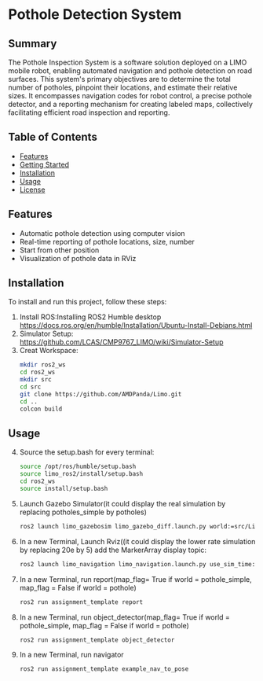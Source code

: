 # Pothole Detection System
## Summary 
The Pothole Inspection System is a software solution deployed on a LIMO mobile robot, enabling automated navigation and pothole detection on road surfaces. This system's primary objectives are to determine the total number of potholes, pinpoint their locations, and estimate their relative sizes. It encompasses navigation codes for robot control, a precise pothole detector, and a reporting mechanism for creating labeled maps, collectively facilitating efficient road inspection and reporting.
## Table of Contents
- [Features](#features)
- [Getting Started](#getting-started)
- [Installation](#installation)
- [Usage](#usage)
- [License](#license)
## Features
- Automatic pothole detection using computer vision
- Real-time reporting of pothole locations, size, number
- Start from other position
- Visualization of pothole data in RViz
## Installation

To install and run this project, follow these steps:
1. Install ROS:Installing ROS2 Humble desktop https://docs.ros.org/en/humble/Installation/Ubuntu-Install-Debians.html
2. Simulator Setup: https://github.com/LCAS/CMP9767_LIMO/wiki/Simulator-Setup
3. Creat Workspace: 
   ```bash
   mkdir ros2_ws
   cd ros2_ws
   mkdir src
   cd src
   git clone https://github.com/AMDPanda/Limo.git
   cd .. 
   colcon build
   
## Usage
4. Source the setup.bash for every terminal:
   ```bash
   source /opt/ros/humble/setup.bash
   source limo_ros2/install/setup.bash
   cd ros2_ws
   source install/setup.bash
5. Launch Gazebo Simulator(it could display the real simulation by replacing potholes_simple by potholes)
   ```bash
   ros2 launch limo_gazebosim limo_gazebo_diff.launch.py world:=src/Limo/assignment_template/worlds/potholes.world
6. In a new Terminal, Launch Rviz((it could display the lower rate simulation by replacing 20e by 5) add the MarkerArray display topic:
    ```bash
    ros2 launch limo_navigation limo_navigation.launch.py use_sim_time:=true map:=src/Limo/assignment_template/maps/potholes_20mm.yaml params_file:=src/Limo/assignment_template/params/nav2_params.yaml
7. In a new Terminal, run report(map_flag= True if world = pothole_simple, map_flag = False if world = pothole)
   ```bash
   ros2 run assignment_template report
8. In a new Terminal, run object_detector(map_flag= True if world = pothole_simple, map_flag = False if world = pothole)
   ```bash
   ros2 run assignment_template object_detector
9. In a new Terminal, run navigator
   ```bash
   ros2 run assignment_template example_nav_to_pose



